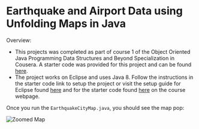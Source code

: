 # Earthquake and Airport Data using Unfolding Maps in Java

Overview:
* This projects was completed as part of course 1 of the Object Oriented Java Programming Data Structures and Beyond Specialization in Cousera. A starter code was provided for this project and can be found [here](https://github.com/cjalvarado/Course1StarterCode). 
* The project works on Eclipse and uses Java 8. Follow the instructions in the starter code link to setup the project or visit the setup guide for Eclipse found [here](https://www.coursera.org/learn/object-oriented-java/supplement/zqSRy/setting-up-java-eclipse-and-unfolding-maps) and for the starter code found [here](https://www.coursera.org/learn/object-oriented-java/supplement/VLwq0/setting-up-unfolding-maps) on the course webpage.

Once you run the `EarthquakeCityMap.java`, you should see the map pop:

![Zoomed Map](images/earthquake_overall.PNG)
